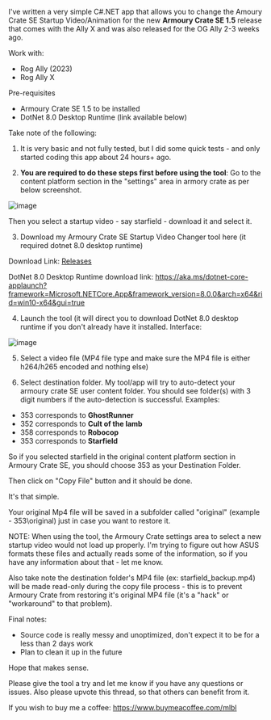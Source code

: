 I've written a very simple C#.NET app that allows you to change the Amoury Crate SE Startup Video/Animation for the new **Armoury Crate SE 1.5** release that comes with the Ally X and was also released for the OG Ally 2-3 weeks ago.

Work with:
- Rog Ally (2023)
- Rog Ally X

Pre-requisites
- Armoury Crate SE 1.5 to be installed
- DotNet 8.0 Desktop Runtime (link available below)

Take note of the following:

1) It is very basic and not fully tested, but I did some quick tests - and only started coding this app about 24 hours+ ago.

2) **You are required to do these steps first before using the tool**: Go to the content platform section in the "settings" area in armory crate as per below screenshot.

![image](https://github.com/user-attachments/assets/732ab63f-42a0-4cf1-af64-1466ea98909e)

Then you select a startup video - say starfield - download it and select it.

3) Download my Armoury Crate SE Startup Video Changer tool here (it required dotnet 8.0 desktop runtime)

Download Link: [Releases](../../releases)

DotNet 8.0 Desktop Runtime download link: https://aka.ms/dotnet-core-applaunch?framework=Microsoft.NETCore.App&framework_version=8.0.0&arch=x64&rid=win10-x64&gui=true

4) Launch the tool (it will direct you to download DotNet 8.0 desktop runtime if you don't already have it installed. Interface:

![image](https://github.com/user-attachments/assets/e1c4e86b-5239-4582-9e3f-88401fcd0735)

5) Select a video file (MP4 file type and make sure the MP4 file is either h264/h265 encoded and nothing else)

6) Select destination folder. My tool/app will try to auto-detect your armoury crate SE user content folder. You should see folder(s) with 3 digit numbers if the auto-detection is successful. Examples:

- 353 corresponds to **GhostRunner**
- 352 corresponds to **Cult of the lamb**
- 358 corresponds to **Robocop**
- 353 corresponds to **Starfield**

So if you selected starfield in the original content platform section in Armoury Crate SE, you should choose 353 as your Destination Folder.

Then click on "Copy File" button and it should be done.

It's that simple.

Your original Mp4 file will be saved in a subfolder called "original" (example - 353\original) just in case you want to restore it.

NOTE: When using the tool, the Armoury Crate settings area to select a new startup video would not load up properly. I'm trying to figure out how ASUS formats these files and actually reads some of the information, so if you have any information about that - let me know.

Also take note the destination folder's MP4 file (ex: starfield_backup.mp4) will be made read-only during the copy file process - this is to prevent Armoury Crate from restoring it's original MP4 file (it's a "hack" or "workaround" to that problem).

Final notes:
- Source code is really messy and unoptimized, don't expect it to be for a less than 2 days work
- Plan to clean it up in the future

Hope that makes sense.

Please give the tool a try and let me know if you have any questions or issues. Also please upvote this thread, so that others can benefit from it.

If you wish to buy me a coffee:
https://www.buymeacoffee.com/mlbl

